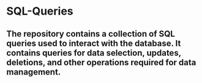 # SQL-Queries
The repository contains a collection of SQL queries used to interact with the database. It contains queries for data selection, updates, deletions, and other operations required for data management.
---
